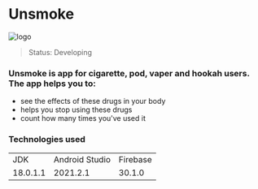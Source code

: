 # Unsmoke

![logo](https://user-images.githubusercontent.com/79464636/175755491-0635d6d2-d6e9-401f-8e13-58cd8a98107e.png)
> Status: Developing
### Unsmoke is app for cigarette, pod, vaper and hookah users. The app helps you to: 
* see the effects of these drugs in your body 
* helps you stop using these drugs
* count how many times you've used it

### Technologies used
<table>
  <tr>
    <td> JDK </td>
    <td> Android Studio </td>
    <td> Firebase </td>
  </tr>
  <tr>
    <td> 18.0.1.1 </td>
    <td> 2021.2.1 </td>
    <td> 30.1.0 </td>
  </tr>
